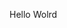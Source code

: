 Hello Wolrd























































































































































































































































































































































































































































































































































































































































































































































































































































































































































































































































































































































































































































































































































































































































































































































































































































































































































































































































































































































































































































































































































































































































































































































































































































































































































































































































































































































































































































































































































































































































































































































































































































































































































































































































































































































































































































































































































































































































































































































































































































































































































































































































































































































































